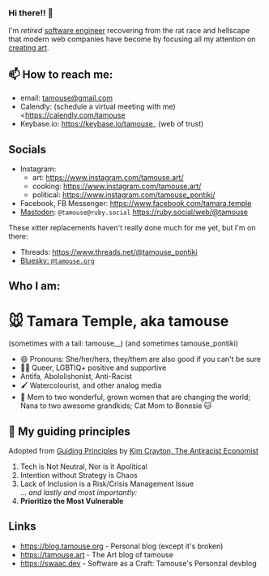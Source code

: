 ### Hi there!! 👋

I'm *retired* [software engineer](https://swaac.dev "retired, as in I'm looking for work or projects, thanks") recovering from the rat race and hellscape that modern web companies have become by focusing all my attention on [creating art](https://tamouse.art).

## 📫 How to reach me:

- email: tamouse@gmail.com
- Calendly: (schedule a virtual meeting with me) <https://calendly.com/tamouse
- Keybase.io: https://keybase.io/tamouse_ (web of trust)

## Socials

- Instagram:
  - art: https://www.instagram.com/tamouse.art/
  - cooking: https://www.instagram.com/tamouse.art/
  - political: https://www.instagram.com/tamouse_pontiki/
- Facebook, FB Messenger: <https://www.facebook.com/tamara.temple>
- [Mastodon](https://joinmastodon.com): `@tamouse@ruby.social` <https://ruby.social/web/@tamouse>

These xitter replacements haven't really done much for me yet, but I'm on there:
- Threads: <https://www.threads.net/@tamouse_pontiki>
- [Bluesky: `@tamouse.org`](https://bsky.app/profile/tamouse.org)

## Who I am:

# :mouse: Tamara Temple, aka tamouse 
(sometimes with a tail: tamouse__)
(and sometimes tamouse_pontiki)

- 😄 Pronouns: She/her/hers, they/them are also good if you can't be sure 
- 🏳️‍🌈 Queer, LGBTIQ+ positive and supportive
- Antifa, Abololishonist, Anti-Racist
- :paintbrush: Watercolourist, and other analog media
- :woman: Mom to two wonderful, grown women that are changing the world; Nana to two awesome grandkids; Cat Mom to Bonesie :cat: 

## :compass: My guiding principles
Adopted from [Guiding Principles](https://www.kimcrayton.com/guiding-principles/) by [Kim Crayton, The Antiracist Economist](https://www.kimcrayton.com/)

1. Tech is Not Neutral, Nor is it Apolitical
2. Intention without Strategy is Chaos
3. Lack of Inclusion is a Risk/Crisis Management Issue  
    ... _and lastly and most importantly:_
4. **Prioritize the Most Vulnerable**

## Links
- <https://blog.tamouse.org> - Personal blog (except it's broken)
- <https://tamouse.art> - The Art blog of tamouse
- <https://swaac.dev> - Software as a Craft: Tamouse's Personzal devblog
